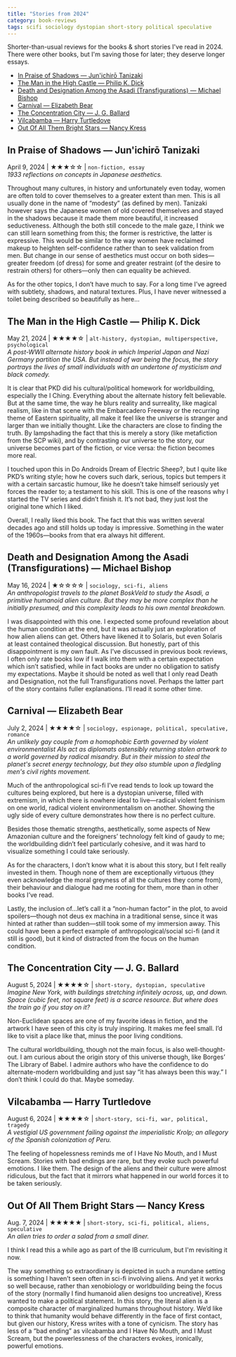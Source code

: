 ```yaml
---
title: "Stories from 2024"
category: book-reviews
tags: scifi sociology dystopian short-story political speculative
---
```

Shorter-than-usual reviews for the books & short stories I've read in 2024. There were other books, but I'm saving those for later; they deserve longer essays.

<!--split-->

- [In Praise of Shadows — Jun'ichirō Tanizaki](#in-praise-of-shadows--junichirō-tanizaki)
- [The Man in the High Castle — Philip K. Dick](#the-man-in-the-high-castle--philip-k-dick)
- [Death and Designation Among the Asadi (Transfigurations) — Michael Bishop](#death-and-designation-among-the-asadi-transfigurations--michael-bishop)
- [Carnival — Elizabeth Bear](#carnival--elizabeth-bear)
- [The Concentration City — J. G. Ballard](#the-concentration-city--j-g-ballard)
- [Vilcabamba — Harry Turtledove](#vilcabamba--harry-turtledove)
- [Out Of All Them Bright Stars — Nancy Kress](#out-of-all-them-bright-stars--nancy-kress)

<!--split-->

## In Praise of Shadows — Jun'ichirō Tanizaki
April 9, 2024 | ★★★☆☆ | `non-fiction, essay`\
*1933 reflections on concepts in Japanese aesthetics.* 

Throughout many cultures, in history and unfortunately even today, women are often told to cover themselves to a greater extent than men. This is all usually done in the name of “modesty” (as defined by men). Tanizaki however says the Japanese women of old covered themselves and stayed in the shadows because it made them more beautiful, it increased seductiveness. Although the both still concede to the male gaze, I think we can still learn something from this; the former is restrictive, the latter is expressive. This would be similar to the way women have reclaimed makeup to heighten self-confidence rather than to seek validation from men. But change in our sense of aesthetics must occur on both sides—greater freedom (of dress) for some and greater restraint (of the desire to restrain others) for others—only then can equality be achieved.

As for the other topics, I don’t have much to say. For a long time I’ve agreed with subtlety, shadows, and natural textures. Plus, I have never witnessed a toilet being described so beautifully as here…

## The Man in the High Castle — Philip K. Dick
May 21, 2024 | ★★★★☆ | `alt-history, dystopian, multiperspective, psychological`\
*A post-WWII alternate history book in which Imperial Japan and Nazi Germany partition the USA. But instead of war being the focus, the story portrays the lives of small individuals with an undertone of mysticism and black comedy.*

It is clear that PKD did his cultural/political homework for worldbuilding, especially the I Ching. Everything about the alternate history felt believable. But at the same time, the way he blurs reality and surreality, like magical realism, like in that scene with the Embarcadero Freeway or the recurring theme of Eastern spirituality, all make it feel like the universe is stranger and larger than we initially thought. Like the characters are close to finding the truth. By lampshading the fact that this is merely a story (like metafiction from the SCP wiki), and by contrasting our universe to the story, our universe becomes part of the fiction, or vice versa: the fiction becomes more real.

I touched upon this in Do Androids Dream of Electric Sheep?, but I quite like PKD’s writing style; how he covers such dark, serious, topics but tempers it with a certain sarcastic humour, like he doesn’t take himself seriously yet forces the reader to; a testament to his skill. This is one of the reasons why I started the TV series and didn’t finish it. It’s not bad, they just lost the original tone which I liked.

Overall, I really liked this book. The fact that this was written several decades ago and still holds up today is impressive. Something in the water of the 1960s—books from that era always hit different.

## Death and Designation Among the Asadi (Transfigurations) — Michael Bishop
May 16, 2024 | ★☆☆☆☆ | `sociology, sci-fi, aliens`\
*An anthropologist travels to the planet BoskVeld to study the Asadi, a primitive humanoid alien culture. But they may be more complex than he initially presumed, and this complexity leads to his own mental breakdown.*

I was disappointed with this one. I expected some profound revelation about the human condition at the end, but it was actually just an exploration of how alien aliens can get. Others have likened it to Solaris, but even Solaris at least contained theological discussion. But honestly, part of this disappointment is my own fault. As I’ve discussed in previous book reviews, I often only rate books low if I walk into them with a certain expectation which isn’t satisfied, while in fact books are under no obligation to satisfy my expectations. Maybe it should be noted as well that I only read Death and Designation, not the full Transfigurations novel. Perhaps the latter part of the story contains fuller explanations. I’ll read it some other time.

## Carnival — Elizabeth Bear
July 2, 2024 | ★★★★☆ | `sociology, espionage, political, speculative, romance`\
*An unlikely gay couple from a homophobic Earth governed by violent environmentalist AIs act as diplomats ostensibly returning stolen artwork to a world governed by radical misandry. But in their mission to steal the planet's secret energy technology, but they also stumble upon a fledgling men's civil rights movement.*

Much of the anthropological sci-fi I’ve read tends to look up toward the cultures being explored, but here is a dystopian universe, filled with extremism, in which there is nowhere ideal to live—radical violent feminism on one world, radical violent environmentalism on another. Showing the ugly side of every culture demonstrates how there is no perfect culture.

Besides those thematic strengths, aesthetically, some aspects of New Amazonian culture and the foreigners’ technology felt kind of gaudy to me; the worldbuilding didn’t feel particularly cohesive, and it was hard to visualize something I could take seriously.

As for the characters, I don’t know what it is about this story, but I felt really invested in them. Though none of them are exceptionally virtuous (they even acknowledge the moral greyness of all the cultures they come from), their behaviour and dialogue had me rooting for them, more than in other books I’ve read.

Lastly, the inclusion of…let’s call it a “non-human factor” in the plot, to avoid spoilers—though not deus ex machina in a traditional sense, since it was hinted at rather than sudden—still took some of my immersion away. This could have been a perfect example of anthropological/social sci-fi (and it still is good), but it kind of distracted from the focus on the human condition.

## The Concentration City — J. G. Ballard
August 5, 2024 | ★★★★☆ | `short-story, dystopian, speculative`\
*Imagine New York, with buildings stretching infinitely across, up, and down. Space (cubic feet, not square feet) is a scarce resource. But where does the train go if you stay on it?*

Non-Euclidean spaces are one of my favorite ideas in fiction, and the artwork I have seen of this city is truly inspiring. It makes me feel small. I’d like to visit a place like that, minus the poor living conditions.

The cultural worldbuilding, though not the main focus, is also well-thought-out. I am curious about the origin story of this universe though, like Borges’ The Library of Babel. I admire authors who have the confidence to do alternate-modern worldbuilding and just say “it has always been this way.” I don’t think I could do that. Maybe someday.

## Vilcabamba — Harry Turtledove
August 6, 2024 | ★★★★☆ | `short-story, sci-fi, war, political, tragedy`\
*A vestigial US government failing against the imperialistic Krolp; an allegory of the Spanish colonization of Peru.*

The feeling of hopelessness reminds me of I Have No Mouth, and I Must Scream. Stories with bad endings are rare, but they evoke such powerful emotions. I like them.
The design of the aliens and their culture were almost ridiculous, but the fact that it mirrors what happened in our world forces it to be taken seriously.


## Out Of All Them Bright Stars — Nancy Kress
Aug. 7, 2024 | ★★★★★ | `short-story, sci-fi, political, aliens, speculative`\
*An alien tries to order a salad from a small diner.*

I think I read this a while ago as part of the IB curriculum, but I'm revisiting it now.

The way something so extraordinary is depicted in such a mundane setting is something I haven’t seen often in sci-fi involving aliens. And yet it works so well because, rather than xenobiology or worldbuilding being the focus of the story (normally I find humanoid alien designs too uncreative), Kress wanted to make a political statement. In this story, the literal alien is a composite character of marginalized humans throughout history. We’d like to think that humanity would behave differently in the face of first contact, but given our history, Kress writes with a tone of cynicism. The story has less of a “bad ending” as vilcabamba and I Have No Mouth, and I Must Scream, but the powerlessness of the characters evokes, ironically, powerful emotions.